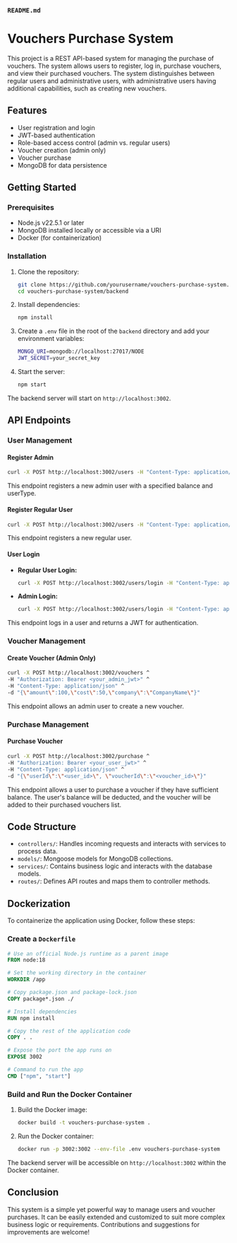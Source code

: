 

### `README.md`


# Vouchers Purchase System

This project is a REST API-based system for managing the purchase of vouchers. The system allows users to register, log in, purchase vouchers, and view their purchased vouchers. The system distinguishes between regular users and administrative users, with administrative users having additional capabilities, such as creating new vouchers.

## Features

- User registration and login
- JWT-based authentication
- Role-based access control (admin vs. regular users)
- Voucher creation (admin only)
- Voucher purchase
- MongoDB for data persistence

## Getting Started

### Prerequisites

- Node.js v22.5.1 or later
- MongoDB installed locally or accessible via a URI
- Docker (for containerization)

### Installation

1. Clone the repository:
   ```bash
   git clone https://github.com/yourusername/vouchers-purchase-system.git
   cd vouchers-purchase-system/backend
   ```

2. Install dependencies:
   ```bash
   npm install
   ```

3. Create a `.env` file in the root of the `backend` directory and add your environment variables:
   ```bash
   MONGO_URI=mongodb://localhost:27017/NODE
   JWT_SECRET=your_secret_key
   ```

4. Start the server:
   ```bash
   npm start
   ```

The backend server will start on `http://localhost:3002`.

## API Endpoints

### User Management

#### Register Admin

```bash
curl -X POST http://localhost:3002/users -H "Content-Type: application/json" -d "{\"name\": \"Jane Admin\", \"username\": \"janeadmin\", \"email\": \"janeadmin@example.com\", \"password\": \"adminpassword\", \"balance\": 2000, \"isAdminAssistant\": true, \"userType\": \"executive\"}"
```

This endpoint registers a new admin user with a specified balance and userType.

#### Register Regular User

```bash
curl -X POST http://localhost:3002/users -H "Content-Type: application/json" -d "{\"name\": \"John Doe\", \"username\": \"johndoe\", \"email\": \"johndoe@example.com\", \"password\": \"password123\", \"balance\": 1000, \"isAdminAssistant\": false, \"userType\": \"ordinary\"}"
```

This endpoint registers a new regular user.

#### User Login

- **Regular User Login:**
  ```bash
  curl -X POST http://localhost:3002/users/login -H "Content-Type: application/json" -d "{\"usernameOrEmail\": \"johndoe\", \"password\": \"password123\"}"
  ```

- **Admin Login:**
  ```bash
  curl -X POST http://localhost:3002/users/login -H "Content-Type: application/json" -d "{\"usernameOrEmail\": \"janeadmin@example.com\", \"password\": \"adminpassword\"}"
  ```

This endpoint logs in a user and returns a JWT for authentication.

### Voucher Management

#### Create Voucher (Admin Only)

```bash
curl -X POST http://localhost:3002/vouchers ^
-H "Authorization: Bearer <your_admin_jwt>" ^
-H "Content-Type: application/json" ^
-d "{\"amount\":100,\"cost\":50,\"company\":\"CompanyName\"}"
```

This endpoint allows an admin user to create a new voucher.

### Purchase Management

#### Purchase Voucher

```bash
curl -X POST http://localhost:3002/purchase ^
-H "Authorization: Bearer <your_user_jwt>" ^
-H "Content-Type: application/json" ^
-d "{\"userId\":\"<user_id>\", \"voucherId\":\"<voucher_id>\"}"
```

This endpoint allows a user to purchase a voucher if they have sufficient balance. The user's balance will be deducted, and the voucher will be added to their purchased vouchers list.

## Code Structure

- `controllers/`: Handles incoming requests and interacts with services to process data.
- `models/`: Mongoose models for MongoDB collections.
- `services/`: Contains business logic and interacts with the database models.
- `routes/`: Defines API routes and maps them to controller methods.

## Dockerization

To containerize the application using Docker, follow these steps:

### Create a `Dockerfile`

```dockerfile
# Use an official Node.js runtime as a parent image
FROM node:18

# Set the working directory in the container
WORKDIR /app

# Copy package.json and package-lock.json
COPY package*.json ./

# Install dependencies
RUN npm install

# Copy the rest of the application code
COPY . .

# Expose the port the app runs on
EXPOSE 3002

# Command to run the app
CMD ["npm", "start"]
```

### Build and Run the Docker Container

1. Build the Docker image:
   ```bash
   docker build -t vouchers-purchase-system .
   ```

2. Run the Docker container:
   ```bash
   docker run -p 3002:3002 --env-file .env vouchers-purchase-system
   ```

The backend server will be accessible on `http://localhost:3002` within the Docker container.

## Conclusion

This system is a simple yet powerful way to manage users and voucher purchases. It can be easily extended and customized to suit more complex business logic or requirements. Contributions and suggestions for improvements are welcome!
